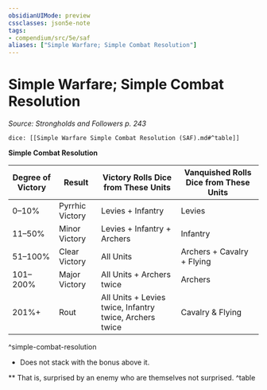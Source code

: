 ```yaml
---
obsidianUIMode: preview
cssclasses: json5e-note
tags:
- compendium/src/5e/saf
aliases: ["Simple Warfare; Simple Combat Resolution"]
---
```

# Simple Warfare; Simple Combat Resolution
*Source: Strongholds and Followers p. 243* 

`dice: [[Simple Warfare Simple Combat Resolution (SAF).md#^table]]`

**Simple Combat Resolution**

| Degree of Victory | Result | Victory Rolls Dice from These Units | Vanquished Rolls Dice from These Units |
|-------------------|--------|-------------------------------------|----------------------------------------|
| 0–10% | Pyrrhic Victory | Levies + Infantry | Levies |
| 11–50% | Minor Victory | Levies + Infantry + Archers | Infantry |
| 51–100% | Clear Victory | All Units | Archers + Cavalry + Flying |
| 101–200% | Major Victory | All Units + Archers twice | Archers |
| 201%+ | Rout | All Units + Levies twice, Infantry twice, Archers twice | Cavalry & Flying |
^simple-combat-resolution

* Does not stack with the bonus above it.

** That is, surprised by an enemy who are themselves not surprised.
^table